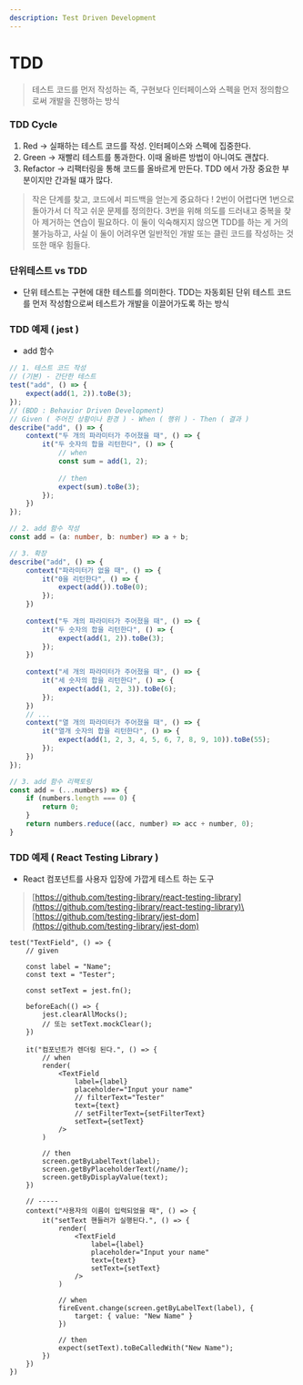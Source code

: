 ```yaml
---
description: Test Driven Development
---
```


# TDD

> 테스트 코드를 먼저 작성하는 즉, 구현보다 인터페이스와 스펙을 먼저 정의함으로써 개발을 진행하는 방식

### TDD Cycle

1. Red -> 실패하는 테스트 코드를 작성. 인터페이스와 스펙에 집중한다.
2. Green -> 재빨리 테스트를 통과한다. 이때 올바른 방법이 아니여도 괜찮다.
3. Refactor -> 리팩터링을 통해 코드를 올바르게 만든다. TDD 에서 가장 중요한 부분이지만 간과될 떄가 많다.

> 작은 단계를 찾고, 코드에서 피드백을 얻는게 중요하다 ! 2번이 어렵다면 1번으로 돌아가서 더 작고 쉬운 문제를 정의한다. 3번을 위해 의도를 드러내고 중복을 찾아 제거하는 연습이 필요하다. 이 둘이 익숙해지지 않으면 TDD를 하는 게 거의 불가능하고, 사실 이 둘이 어려우면 일반적인 개발 또는 클린 코드를 작성하는 것 또한 매우 힘들다.

### 단위테스트 vs TDD

* 단위 테스트는 구현에 대한 테스트를 의미한다. TDD는 자동회된 단위 테스트 코드를 먼저 작성함으로써 테스트가 개발을 이끌어가도록 하는 방식

### TDD 예제 ( jest )

* add 함수

```typescript
// 1. 테스트 코드 작성 
// (기본) - 간단한 테스트
test("add", () => {
    expect(add(1, 2)).toBe(3);
});
// (BDD : Behavior Driven Development) 
// Given ( 주어진 상황이나 환경 ) - When ( 행위 ) - Then ( 결과 )
describe("add", () => {
    context("두 개의 파라미터가 주어졌을 때", () => {
        it("두 숫자의 합을 리턴한다", () => {
            // when
            const sum = add(1, 2);
            
            // then
            expect(sum).toBe(3);
        });
    })
});

// 2. add 함수 작성
const add = (a: number, b: number) => a + b;

// 3. 확장
describe("add", () => {
    context("파라미터가 없을 때", () => {
        it("0을 리턴한다", () => {
            expect(add()).toBe(0);
        });
    })
    
    context("두 개의 파라미터가 주어졌을 때", () => {
        it("두 숫자의 합을 리턴한다", () => {
            expect(add(1, 2)).toBe(3);
        });
    })
    
    context("세 개의 파라미터가 주어졌을 때", () => {
        it("세 숫자의 합을 리턴한다", () => {
            expect(add(1, 2, 3)).toBe(6);
        });
    })
    // ...
    context("열 개의 파라미터가 주어졌을 때", () => {
        it("열개 숫자의 합을 리턴한다", () => {
            expect(add(1, 2, 3, 4, 5, 6, 7, 8, 9, 10)).toBe(55);
        });
    })
});

// 3. add 함수 리팩토링
const add = (...numbers) => {
    if (numbers.length === 0) {
        return 0;
    }
    return numbers.reduce((acc, number) => acc + number, 0);
}
```

### TDD 예제 ( React Testing Library )

* React 컴포넌트를 사용자 입장에 가깝게 테스트 하는 도구

> [https://github.com/testing-library/react-testing-library](https://github.com/testing-library/react-testing-library)\
> [https://github.com/testing-library/jest-dom](https://github.com/testing-library/jest-dom)

```tsx
test("TextField", () => {
    // given
    
    const label = "Name";
    const text = "Tester";
    
    const setText = jest.fn();
    
    beforeEach(() => {
        jest.clearAllMocks();
        // 또는 setText.mockClear();
    })
    
    it("컴포넌트가 렌더링 된다.", () => {
        // when
        render(
            <TextField
                label={label}
                placeholder="Input your name"
                // filterText="Tester"
                text={text}
                // setFilterText={setFilterText}
                setText={setText}
            />
        )
        
        // then 
        screen.getByLabelText(label);
        screen.getByPlaceholderText(/name/);
        screen.getByDisplayValue(text);
    })
    
    // -----
    context("사용자의 이름이 입력되었을 때", () => {
        it("setText 핸들러가 실행된다.", () => {
            render(
                <TextField
                    label={label}
                    placeholder="Input your name"
                    text={text}
                    setText={setText}
                />
            )
        
            // when
            fireEvent.change(screen.getByLabelText(label), {
                target: { value: "New Name" }
            })
            
            // then
            expect(setText).toBeCalledWith("New Name");
        })
    })
})
```
